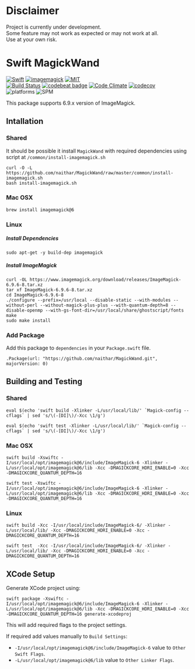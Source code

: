 # Disclaimer

Project is currently under development.  
Some feature may not work as expected or may not work at all.  
Use at your own risk.

# Swift MagickWand

[![Swift](https://img.shields.io/badge/swift-4.0-orange.svg?style=flat)](https://swift.org)
[![imagemagick](https://img.shields.io/badge/ImageMagick-6.9.x-orange.svg?style=flat)](https://www.imagemagick.org/script/index.php)
[![MIT](https://img.shields.io/badge/license-MIT-blue.svg?style=flat)](/LICENSE)  
[![Build Status](https://travis-ci.org/naithar/MagickWand.svg?branch=master)](https://travis-ci.org/naithar/MagickWand)
[![codebeat badge](https://codebeat.co/badges/fad61ebd-809c-4a22-995d-5633e314f119)](https://codebeat.co/projects/github-com-naithar-magickwand)
[![Code Climate](https://codeclimate.com/github/naithar/MagickWand/badges/gpa.svg)](https://codeclimate.com/github/naithar/MagickWand)
[![codecov](https://codecov.io/gh/naithar/MagickWand/branch/master/graph/badge.svg)](https://codecov.io/gh/naithar/MagickWand)  
![platforms](https://img.shields.io/badge/platform-macOS%20Linux-green.svg?style=flat)
![SPM](https://img.shields.io/badge/Swift_Package_Manager-compatible-orange.svg?style=flat)  

This package supports 6.9.x version of ImageMagick.


## Intallation

### Shared

It should be possible it install `MagickWand` with required dependencies using script at `/common/install-imagemagick.sh`

```
curl -O -L https://github.com/naithar/MagickWand/raw/master/common/install-imagemagick.sh
bash install-imagemagick.sh
```

### Mac OSX

```
brew install imagemagick@6
```

### Linux

##### Install Dependencies

```
sudo apt-get -y build-dep imagemagick
```

##### Install ImageMagick

```
curl -OL https://www.imagemagick.org/download/releases/ImageMagick-6.9.6-8.tar.xz
tar xf ImageMagick-6.9.6-8.tar.xz
cd ImageMagick-6.9.6-8
./configure --prefix=/usr/local --disable-static --with-modules --without-perl --without-magick-plus-plus --with-quantum-depth=8 --disable-openmp --with-gs-font-dir=/usr/local/share/ghostscript/fonts
make
sudo make install
```

### Add Package

Add this package to `dependencies` in your `Package.swift` file.

```
.Package(url: "https://github.com/naithar/MagickWand.git", majorVersion: 0)
```

## Building and Testing

### Shared

```
eval $(echo 'swift build -Xlinker -L/usr/local/lib/' `Magick-config --cflags` | sed 's/\(-[DI]\)/-Xcc \1/g')

eval $(echo 'swift test -Xlinker -L/usr/local/lib/' `Magick-config --cflags` | sed 's/\(-[DI]\)/-Xcc \1/g')
```

### Mac OSX

```
swift build -Xswiftc -I/usr/local/opt/imagemagick@6/include/ImageMagick-6 -Xlinker -L/usr/local/opt/imagemagick@6/lib -Xcc -DMAGICKCORE_HDRI_ENABLE=0 -Xcc -DMAGICKCORE_QUANTUM_DEPTH=16

swift test -Xswiftc -I/usr/local/opt/imagemagick@6/include/ImageMagick-6 -Xlinker -L/usr/local/opt/imagemagick@6/lib -Xcc -DMAGICKCORE_HDRI_ENABLE=0 -Xcc -DMAGICKCORE_QUANTUM_DEPTH=16
```

### Linux

```
swift build -Xcc -I/usr/local/include/ImageMagick-6/ -Xlinker -L/usr/local/lib/ -Xcc -DMAGICKCORE_HDRI_ENABLE=0 -Xcc -DMAGICKCORE_QUANTUM_DEPTH=16

swift test  -Xcc -I/usr/local/include/ImageMagick-6/ -Xlinker -L/usr/local/lib/ -Xcc -DMAGICKCORE_HDRI_ENABLE=0 -Xcc -DMAGICKCORE_QUANTUM_DEPTH=16
```

## XCode Setup

Generate XCode project using:
```
swift package -Xswiftc -I/usr/local/opt/imagemagick@6/include/ImageMagick-6 -Xlinker -L/usr/local/opt/imagemagick@6/lib -Xcc -DMAGICKCORE_HDRI_ENABLE=0 -Xcc -DMAGICKCORE_QUANTUM_DEPTH=16 generate-xcodeproj
```
This will add required flags to the project settings.

If required add values manually to `Build Settings`:
- `-I/usr/local/opt/imagemagick@6/include/ImageMagick-6` value to `Other Swift Flags`.
- `-L/usr/local/opt/imagemagick@6/lib` value to `Other Linker Flags`.
